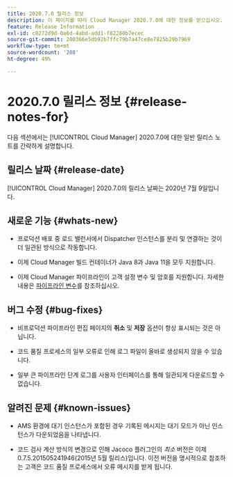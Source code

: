 ```yaml
---
title: 2020.7.0 릴리스 정보
description: 이 페이지를 따라 Cloud Manager 2020.7.0에 대한 정보를 얻으십시오.
feature: Release Information
exl-id: c0272d9d-0a6d-4abd-add1-f82280b7ecec
source-git-commit: 200366e5db92b7ffc79b7a47ce8e7825b29b7969
workflow-type: tm+mt
source-wordcount: '208'
ht-degree: 49%

---
```


# 2020.7.0 릴리스 정보 {#release-notes-for}

다음 섹션에서는 [!UICONTROL Cloud Manager] 2020.7.0에 대한 일반 릴리스 노트를 간략하게 설명합니다.

## 릴리스 날짜 {#release-date}

[!UICONTROL Cloud Manager] 2020.7.0의 릴리스 날짜는 2020년 7월 9일입니다.

## 새로운 기능 {#whats-new}

* 프로덕션 배포 중 로드 밸런서에서 Dispatcher 인스턴스를 분리 및 연결하는 것이 더 일관된 방식으로 작동합니다.

* 이제 Cloud Manager 빌드 컨테이너가 Java 8과 Java 11을 모두 지원합니다.

* 이제 Cloud Manager 파이프라인이 고객 설정 변수 및 암호를 지원합니다. 자세한 내용은 [파이프라인 변수](/help/getting-started/build-environment.md#pipeline-variables)를 참조하십시오.

## 버그 수정 {#bug-fixes}

* 비프로덕션 파이프라인 편집 페이지의 **취소** 및 **저장** 옵션이 항상 표시되는 것은 아닙니다.

* 코드 품질 프로세스의 일부 오류로 인해 로그 파일이 올바로 생성되지 않을 수 있습니다.

* 일부 큰 파이프라인 단계 로그를 사용자 인터페이스를 통해 일관되게 다운로드할 수 없습니다.

## 알려진 문제 {#known-issues}

* AMS 환경에 대기 인스턴스가 포함된 경우 기록된 메시지는 대기 모드가 아닌 인스턴스가 다운되었음을 나타냅니다.

* 코드 검사 계산 방식의 변경으로 인해 Jacoco 플러그인의 _최소_ 버전은 이제 0.7.5.201505241946(2015년 5월 릴리스)입니다. 이전 버전을 명시적으로 참조하는 고객은 코드 품질 프로세스에서 오류 메시지를 받게 됩니다.
